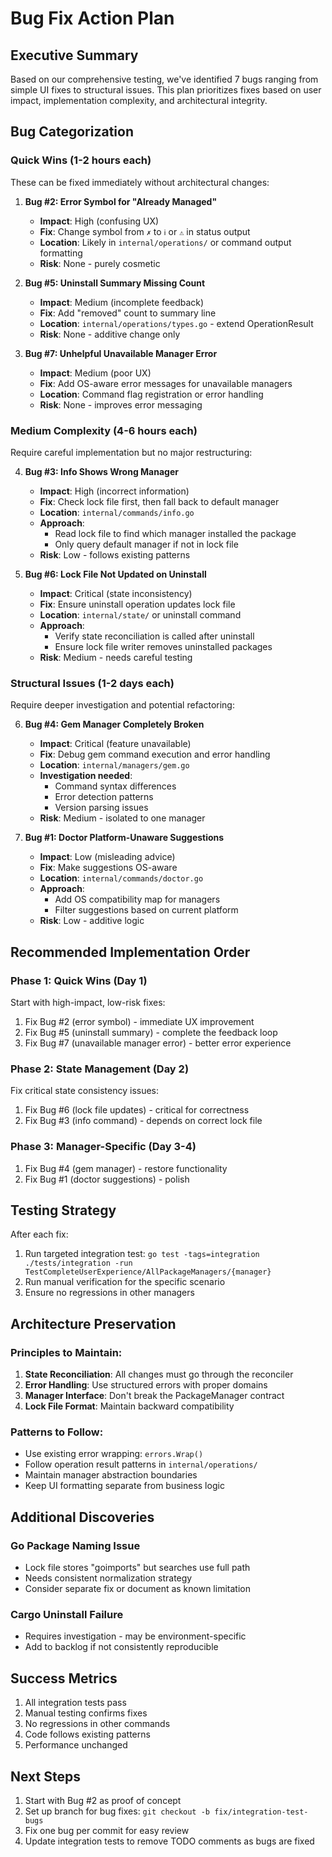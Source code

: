 # Bug Fix Action Plan

## Executive Summary

Based on our comprehensive testing, we've identified 7 bugs ranging from simple UI fixes to structural issues. This plan prioritizes fixes based on user impact, implementation complexity, and architectural integrity.

## Bug Categorization

### Quick Wins (1-2 hours each)
These can be fixed immediately without architectural changes:

1. **Bug #2: Error Symbol for "Already Managed"**
   - **Impact**: High (confusing UX)
   - **Fix**: Change symbol from `✗` to `ℹ` or `⚠` in status output
   - **Location**: Likely in `internal/operations/` or command output formatting
   - **Risk**: None - purely cosmetic

2. **Bug #5: Uninstall Summary Missing Count**
   - **Impact**: Medium (incomplete feedback)
   - **Fix**: Add "removed" count to summary line
   - **Location**: `internal/operations/types.go` - extend OperationResult
   - **Risk**: None - additive change only

3. **Bug #7: Unhelpful Unavailable Manager Error**
   - **Impact**: Medium (poor UX)
   - **Fix**: Add OS-aware error messages for unavailable managers
   - **Location**: Command flag registration or error handling
   - **Risk**: None - improves error messaging

### Medium Complexity (4-6 hours each)
Require careful implementation but no major restructuring:

4. **Bug #3: Info Shows Wrong Manager**
   - **Impact**: High (incorrect information)
   - **Fix**: Check lock file first, then fall back to default manager
   - **Location**: `internal/commands/info.go`
   - **Approach**:
     - Read lock file to find which manager installed the package
     - Only query default manager if not in lock file
   - **Risk**: Low - follows existing patterns

5. **Bug #6: Lock File Not Updated on Uninstall**
   - **Impact**: Critical (state inconsistency)
   - **Fix**: Ensure uninstall operation updates lock file
   - **Location**: `internal/state/` or uninstall command
   - **Approach**:
     - Verify state reconciliation is called after uninstall
     - Ensure lock file writer removes uninstalled packages
   - **Risk**: Medium - needs careful testing

### Structural Issues (1-2 days each)
Require deeper investigation and potential refactoring:

6. **Bug #4: Gem Manager Completely Broken**
   - **Impact**: Critical (feature unavailable)
   - **Fix**: Debug gem command execution and error handling
   - **Location**: `internal/managers/gem.go`
   - **Investigation needed**:
     - Command syntax differences
     - Error detection patterns
     - Version parsing issues
   - **Risk**: Medium - isolated to one manager

7. **Bug #1: Doctor Platform-Unaware Suggestions**
   - **Impact**: Low (misleading advice)
   - **Fix**: Make suggestions OS-aware
   - **Location**: `internal/commands/doctor.go`
   - **Approach**:
     - Add OS compatibility map for managers
     - Filter suggestions based on current platform
   - **Risk**: Low - additive logic

## Recommended Implementation Order

### Phase 1: Quick Wins (Day 1)
Start with high-impact, low-risk fixes:
1. Fix Bug #2 (error symbol) - immediate UX improvement
2. Fix Bug #5 (uninstall summary) - complete the feedback loop
3. Fix Bug #7 (unavailable manager error) - better error experience

### Phase 2: State Management (Day 2)
Fix critical state consistency issues:
1. Fix Bug #6 (lock file updates) - critical for correctness
2. Fix Bug #3 (info command) - depends on correct lock file

### Phase 3: Manager-Specific (Day 3-4)
1. Fix Bug #4 (gem manager) - restore functionality
2. Fix Bug #1 (doctor suggestions) - polish

## Testing Strategy

After each fix:
1. Run targeted integration test: `go test -tags=integration ./tests/integration -run TestCompleteUserExperience/AllPackageManagers/{manager}`
2. Run manual verification for the specific scenario
3. Ensure no regressions in other managers

## Architecture Preservation

### Principles to Maintain:
1. **State Reconciliation**: All changes must go through the reconciler
2. **Error Handling**: Use structured errors with proper domains
3. **Manager Interface**: Don't break the PackageManager contract
4. **Lock File Format**: Maintain backward compatibility

### Patterns to Follow:
- Use existing error wrapping: `errors.Wrap()`
- Follow operation result patterns in `internal/operations/`
- Maintain manager abstraction boundaries
- Keep UI formatting separate from business logic

## Additional Discoveries

### Go Package Naming Issue
- Lock file stores "goimports" but searches use full path
- Needs consistent normalization strategy
- Consider separate fix or document as known limitation

### Cargo Uninstall Failure
- Requires investigation - may be environment-specific
- Add to backlog if not consistently reproducible

## Success Metrics

1. All integration tests pass
2. Manual testing confirms fixes
3. No regressions in other commands
4. Code follows existing patterns
5. Performance unchanged

## Next Steps

1. Start with Bug #2 as proof of concept
2. Set up branch for bug fixes: `git checkout -b fix/integration-test-bugs`
3. Fix one bug per commit for easy review
4. Update integration tests to remove TODO comments as bugs are fixed
